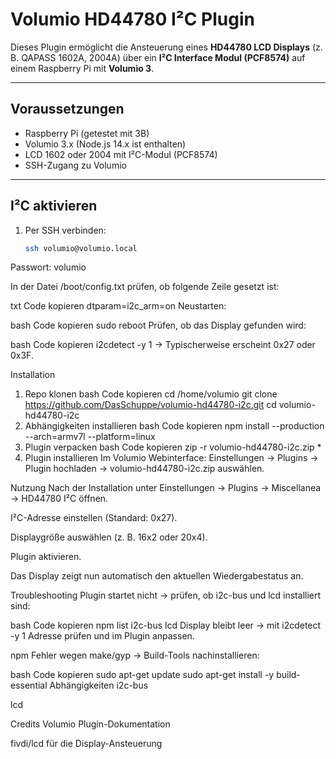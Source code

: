 # Volumio HD44780 I²C Plugin

Dieses Plugin ermöglicht die Ansteuerung eines **HD44780 LCD Displays** (z. B. QAPASS 1602A, 2004A) über ein **I²C Interface Modul (PCF8574)** auf einem Raspberry Pi mit **Volumio 3**.

---

## Voraussetzungen

- Raspberry Pi (getestet mit 3B)
- Volumio 3.x (Node.js 14.x ist enthalten)
- LCD 1602 oder 2004 mit I²C-Modul (PCF8574)
- SSH-Zugang zu Volumio

---

## I²C aktivieren

1. Per SSH verbinden:
   ```bash
   ssh volumio@volumio.local
Passwort: volumio

In der Datei /boot/config.txt prüfen, ob folgende Zeile gesetzt ist:

txt
Code kopieren
dtparam=i2c_arm=on
Neustarten:

bash
Code kopieren
sudo reboot
Prüfen, ob das Display gefunden wird:

bash
Code kopieren
i2cdetect -y 1
→ Typischerweise erscheint 0x27 oder 0x3F.

Installation
1. Repo klonen
bash
Code kopieren
cd /home/volumio
git clone https://github.com/DasSchuppe/volumio-hd44780-i2c.git
cd volumio-hd44780-i2c
2. Abhängigkeiten installieren
bash
Code kopieren
npm install --production --arch=armv7l --platform=linux
3. Plugin verpacken
bash
Code kopieren
zip -r volumio-hd44780-i2c.zip *
4. Plugin installieren
Im Volumio Webinterface:
Einstellungen → Plugins → Plugin hochladen → volumio-hd44780-i2c.zip auswählen.

Nutzung
Nach der Installation unter
Einstellungen → Plugins → Miscellanea → HD44780 I²C öffnen.

I²C-Adresse einstellen (Standard: 0x27).

Displaygröße auswählen (z. B. 16x2 oder 20x4).

Plugin aktivieren.

Das Display zeigt nun automatisch den aktuellen Wiedergabestatus an.

Troubleshooting
Plugin startet nicht
→ prüfen, ob i2c-bus und lcd installiert sind:

bash
Code kopieren
npm list i2c-bus lcd
Display bleibt leer
→ mit i2cdetect -y 1 Adresse prüfen und im Plugin anpassen.

npm Fehler wegen make/gyp
→ Build-Tools nachinstallieren:

bash
Code kopieren
sudo apt-get update
sudo apt-get install -y build-essential
Abhängigkeiten
i2c-bus

lcd

Credits
Volumio Plugin-Dokumentation

fivdi/lcd für die Display-Ansteuerung